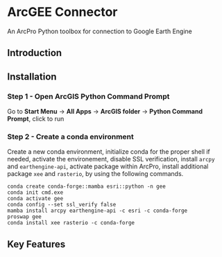 # ArcGEE Connector
An ArcPro Python toolbox for connection to Google Earth Engine

## Introduction 



## Installation 

### Step 1 - Open ArcGIS Python Command Prompt 

Go to **Start Menu** -> **All Apps** -> **ArcGIS folder** -> **Python Command Prompt**, click to run 


### Step 2 - Create a conda environment

Create a new conda environment, initialize conda for the proper shell if needed, activate the environement, disable SSL verification, install `arcpy` and `earthengine-api`, activate package within ArcPro, install additional package `xee` and `rasterio`, by using the following commands. 

    conda create conda-forge::mamba esri::python -n gee
    conda init cmd.exe 
    conda activate gee 
    conda config --set ssl_verify false
    mamba install arcpy earthengine-api -c esri -c conda-forge 
    proswap gee 
    conda install xee rasterio -c conda-forge




## Key Features

